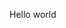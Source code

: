 Hello world

<!--
**GeoJanik/GeoJanik** is a ✨ _special_ ✨ repository because its `README.md` (this file) appears on your GitHub profile.

Here are some ideas to get you started:

- 🔭 I’m currently working on web integration
- 🌱 I’m currently learning more web integration especially the animations
-
- ⚡ Fun fact: ...
-->
